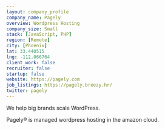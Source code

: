 ```yaml
---
layout: company_profile
company_name: Pagely
overview: Wordpress Hosting
company_size: Small
stack: [JavaScript, PHP]
region: [Remote]
city: [Phoenix]
lat: 33.440515
lng: -112.066764
client_work: false
recruiter: false
startup: false
website: https://pagely.com
job_listings: https://pagely.breezy.hr/
twitter: pagely
---
```


We help big brands scale WordPress.

Pagely® is managed wordpress hosting in the amazon cloud.
